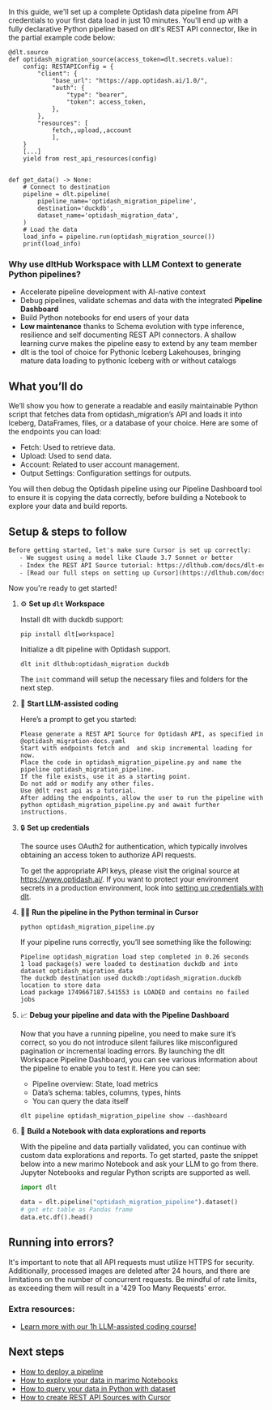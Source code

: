 In this guide, we'll set up a complete Optidash data pipeline from API credentials to your first data load in just 10 minutes. You'll end up with a fully declarative Python pipeline based on dlt's REST API connector, like in the partial example code below:

```python-outcome
@dlt.source
def optidash_migration_source(access_token=dlt.secrets.value):
    config: RESTAPIConfig = {
        "client": {
            "base_url": "https://app.optidash.ai/1.0/",
            "auth": {
                "type": "bearer",
                "token": access_token,
            },
        },
        "resources": [
            fetch,,upload,,account
            ],
    }
    [...]
    yield from rest_api_resources(config)


def get_data() -> None:
    # Connect to destination
    pipeline = dlt.pipeline(
        pipeline_name='optidash_migration_pipeline',
        destination='duckdb',
        dataset_name='optidash_migration_data', 
    )
    # Load the data
    load_info = pipeline.run(optidash_migration_source())
    print(load_info) 
```

### Why use dltHub Workspace with LLM Context to generate Python pipelines?

- Accelerate pipeline development with AI-native context
- Debug pipelines, validate schemas and data with the integrated **Pipeline Dashboard**
- Build Python notebooks for end users of your data
- **Low maintenance** thanks to Schema evolution with type inference, resilience and self documenting REST API connectors. A shallow learning curve makes the pipeline easy to extend by any team member
- dlt is the tool of choice for Pythonic Iceberg Lakehouses, bringing mature data loading to pythonic Iceberg with or without catalogs

## What you’ll do

We’ll show you how to generate a readable and easily maintainable Python script that fetches data from optidash_migration’s API and loads it into Iceberg, DataFrames, files, or a database of your choice. Here are some of the endpoints you can load:

- Fetch: Used to retrieve data.
- Upload: Used to send data.
- Account: Related to user account management.
- Output Settings: Configuration settings for outputs.

You will then debug the Optidash pipeline using our Pipeline Dashboard tool to ensure it is copying the data correctly, before building a Notebook to explore your data and build reports.

## Setup & steps to follow

```default
Before getting started, let's make sure Cursor is set up correctly:
   - We suggest using a model like Claude 3.7 Sonnet or better
   - Index the REST API Source tutorial: https://dlthub.com/docs/dlt-ecosystem/verified-sources/rest_api/ and add it to context as **@dlt rest api**
   - [Read our full steps on setting up Cursor](https://dlthub.com/docs/dlt-ecosystem/llm-tooling/cursor-restapi#23-configuring-cursor-with-documentation)
```

Now you're ready to get started!

1. ⚙️ **Set up `dlt` Workspace**
    
    Install dlt with duckdb support:
    ```shell
    pip install dlt[workspace]
    ```

    Initialize a dlt pipeline with Optidash support.
    ```shell
    dlt init dlthub:optidash_migration duckdb
    ```

    The `init` command will setup the necessary files and folders for the next step.
    
2. 🤠 **Start LLM-assisted coding**
    
    Here’s a prompt to get you started:
    
    ```prompt
    Please generate a REST API Source for Optidash API, as specified in @optidash_migration-docs.yaml 
    Start with endpoints fetch and  and skip incremental loading for now. 
    Place the code in optidash_migration_pipeline.py and name the pipeline optidash_migration_pipeline. 
    If the file exists, use it as a starting point. 
    Do not add or modify any other files. 
    Use @dlt rest api as a tutorial. 
    After adding the endpoints, allow the user to run the pipeline with python optidash_migration_pipeline.py and await further instructions.
    ```

    
3. 🔒 **Set up credentials** 
    
    The source uses OAuth2 for authentication, which typically involves obtaining an access token to authorize API requests.
    
    To get the appropriate API keys, please visit the original source at https://www.optidash.ai/.
    If you want to protect your environment secrets in a production environment, look into [setting up credentials with dlt](https://dlthub.com/docs/walkthroughs/add_credentials).
    
4. 🏃‍♀️ **Run the pipeline in the Python terminal in Cursor**
    
    ```shell
    python optidash_migration_pipeline.py
    ```
    
    If your pipeline runs correctly, you’ll see something like the following:
    
    ```shell
    Pipeline optidash_migration load step completed in 0.26 seconds
    1 load package(s) were loaded to destination duckdb and into dataset optidash_migration_data
    The duckdb destination used duckdb:/optidash_migration.duckdb location to store data
    Load package 1749667187.541553 is LOADED and contains no failed jobs
    ```
    
5. 📈 **Debug your pipeline and data with the Pipeline Dashboard**

    Now that you have a running pipeline, you need to make sure it’s correct, so you do not introduce silent failures like misconfigured pagination or incremental loading errors. By launching the dlt Workspace Pipeline Dashboard, you can see various information about the pipeline to enable you to test it. Here you can see:
    - Pipeline overview: State, load metrics
    - Data’s schema: tables, columns, types, hints
    - You can query the data itself
    
    ```shell
    dlt pipeline optidash_migration_pipeline show --dashboard
    ```
    
6. 🐍 **Build a Notebook with data explorations and reports**

    With the pipeline and data partially validated, you can continue with custom data explorations and reports. To get started, paste the snippet below into a new marimo Notebook and ask your LLM to go from there. Jupyter Notebooks and regular Python scripts are supported as well.

    
    ```python
    import dlt

   data = dlt.pipeline("optidash_migration_pipeline").dataset()
   # get etc table as Pandas frame
   data.etc.df().head()
    ```

## Running into errors?

It's important to note that all API requests must utilize HTTPS for security. Additionally, processed images are deleted after 24 hours, and there are limitations on the number of concurrent requests. Be mindful of rate limits, as exceeding them will result in a '429 Too Many Requests' error.

### Extra resources:

- [Learn more with our 1h LLM-assisted coding course!](https://www.youtube.com/watch?v=GGid70rnJuM)

## Next steps

- [How to deploy a pipeline](https://dlthub.com/docs/walkthroughs/deploy-a-pipeline)
- [How to explore your data in marimo Notebooks](https://dlthub.com/docs/general-usage/dataset-access/marimo)
- [How to query your data in Python with dataset](https://dlthub.com/docs/general-usage/dataset-access/dataset)
- [How to create REST API Sources with Cursor](https://dlthub.com/docs/dlt-ecosystem/llm-tooling/cursor-restapi)